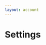 ```yaml
---
layout: account
---
```


<!-- <script setup lang="ts">
import MeetingInterface from "../../.vitepress/theme/components/MeetingInterface.vue"
</script> -->

# Settings

<!-- <MeetingInterface /> -->
